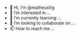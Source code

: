 - 👋 Hi, I’m @matheusfrg
- 👀 I’m interested in ...
- 🌱 I’m currently learning ...
- 💞️ I’m looking to collaborate on ...
- 📫 How to reach me ...

<!---
matheusfrg/matheusfrg is a ✨ special ✨ repository because its `README.md` (this file) appears on your GitHub profile.
You can click the Preview link to take a look at your changes.
--->
